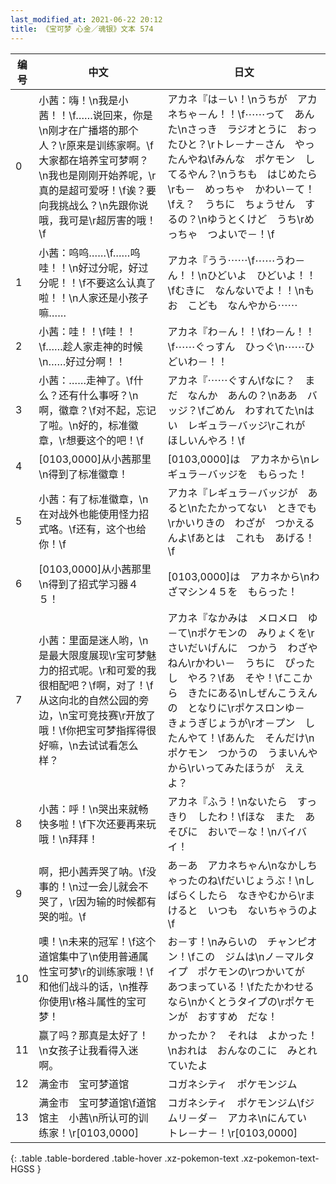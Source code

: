 ```yaml
---
last_modified_at: 2021-06-22 20:12
title: 《宝可梦 心金／魂银》文本 574
---
```

| 编号 | 中文 | 日文 |
| ---- | ---- | ---- |
| 0 | 小茜：嗨！\n我是小茜！！\f……说回来，你是\n刚才在广播塔的那个人？\r原来是训练家啊。\f大家都在培养宝可梦啊？\n我也是刚刚开始养呢，\r真的是超可爱呀！\f诶？要向我挑战么？\n先跟你说哦，我可是\r超厉害的哦！\f | アカネ『は－い！\nうちが　アカネちゃ－ん！！\f⋯⋯って　あんた\nさっき　ラジオとうに　おったひと？\rトレ－ナ－さん　やったんやね\fみんな　ポケモン　してるやん？\nうちも　はじめたら\rも－　めっちゃ　かわい－て！\fえ？　うちに　ちょうせん　するの？\nゆうとくけど　うち\rめっちゃ　つよいで－！\f |
| 1 | 小茜：呜呜……\f……呜哇！！\n好过分呢，好过分呢！！\f不要这么认真了啦！！\n人家还是小孩子嘛…… | アカネ『うう⋯⋯\f⋯⋯うわ－ん！！\nひどいよ　ひどいよ！！\fむきに　なんないでよ！！\nもお　こども　なんやから⋯⋯ |
| 2 | 小茜：哇！！\f哇！！\f……趁人家走神的时候\n……好过分啊！！ | アカネ『わ－ん！！\fわ－ん！！\f⋯⋯ぐっすん　ひっぐ\n⋯⋯ひどいわ－！！ |
| 3 | 小茜：……走神了。\f什么？还有什么事呀？\n啊，徽章？\f对不起，忘记了啦。\n好的，标准徽章，\r想要这个的吧！\f | アカネ『⋯⋯ぐすん\fなに？　まだ　なんか　あんの？\nああ　バッジ？\fごめん　わすれてた\nはい　レギュラ－バッジ\rこれが　ほしいんやろ！\f |
| 4 | [0103,0000]从小茜那里\n得到了标准徽章！ | [0103,0000]は　アカネから\nレギュラ－バッジを　もらった！ |
| 5 | 小茜：有了标准徽章，\n在对战外也能使用怪力招式咯。\f还有，这个也给你！\f | アカネ『レギュラ－バッジが　あると\nたたかってない　ときでも\rかいりきの　わざが　つかえるんよ\fあとは　これも　あげる！\f |
| 6 | [0103,0000]从小茜那里\n得到了招式学习器４５！ | [0103,0000]は　アカネから\nわざマシン４５を　もらった！ |
| 7 | 小茜：里面是迷人哟，\n是最大限度展现\r宝可梦魅力的招式呢。\r和可爱的我很相配吧？\f啊，对了！\f从这向北的自然公园的旁边，\n宝可竞技赛\r开放了哦！\f你把宝可梦指挥得很好嘛，\n去试试看怎么样？ | アカネ『なかみは　メロメロ　ゆ－て\nポケモンの　みりょくを\rさいだいげんに　つかう　わざやねん\rかわい－　うちに　ぴったし　やろ？\fあ　そや！\fここから　きたにある\nしぜんこうえんの　となりに\rポケスロンゆ－　きょうぎじょうが\rオ－プン　したんやて！\fあんた　そんだけ\nポケモン　つかうの　うまいんやから\rいってみたほうが　ええよ？ |
| 8 | 小茜：呼！\n哭出来就畅快多啦！\f下次还要再来玩哦！\n拜拜！ | アカネ『ふう！\nないたら　すっきり　したわ！\fほな　また　あそびに　おいで－な！\nバイバイ！ |
| 9 | 啊，把小茜弄哭了呐。\f没事的！\n过一会儿就会不哭了，\r因为输的时候都有哭的啦。\f | あ－あ　アカネちゃん\nなかしちゃったのね\fだいじょうぶ！\nしばらくしたら　なきやむから\rまけると　いつも　ないちゃうのよ\f |
| 10 | 噢！\n未来的冠军！\f这个道馆集中了\n使用普通属性宝可梦\r的训练家哦！\f和他们战斗的话，\n推荐你使用\r格斗属性的宝可梦！ | お－す！\nみらいの　チャンピオン！\fこの　ジムは\nノ－マルタイプ　ポケモンの\rつかいてが　あつまっている！\fたたかわせる　なら\nかくとうタイプの\rポケモンが　おすすめ　だな！ |
| 11 | 赢了吗？那真是太好了！\n女孩子让我看得入迷啊。 | かったか？　それは　よかった！\nおれは　おんなのこに　みとれていたよ |
| 12 | 满金市　宝可梦道馆 | コガネシティ　ポケモンジム |
| 13 | 满金市　宝可梦道馆\f道馆馆主　小茜\n所认可的训练家！\r[0103,0000] | コガネシティ　ポケモンジム\fジムリ－ダ－　アカネ\nにんてい　トレ－ナ－！\r[0103,0000] |
{: .table .table-bordered .table-hover .xz-pokemon-text .xz-pokemon-text-HGSS }